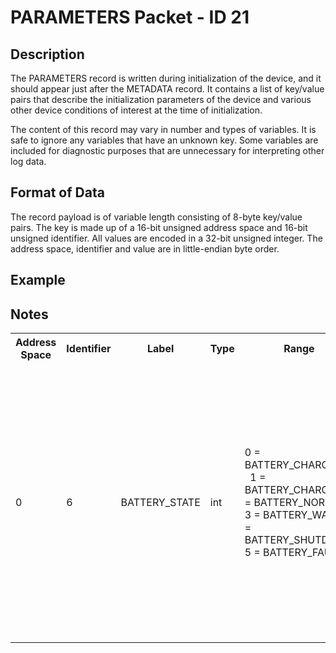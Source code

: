 # PARAMETERS Packet - ID 21 #

## Description ##
The PARAMETERS record is written during initialization of the device, and it should appear just after the METADATA record. It contains a list of key/value pairs that describe the initialization parameters of the device and various other device conditions of interest at the time of initialization.

The content of this record may vary in number and types of variables. It is safe to ignore any variables that have an unknown key. Some variables are included for diagnostic purposes that are unnecessary for interpreting other log data.

## Format of Data ##
The record payload is of variable length consisting of 8-byte key/value pairs. The key is made up of a 16-bit unsigned address space and 16-bit unsigned identifier. All values are encoded in a 32-bit unsigned integer. The address space, identifier and value are in little-endian byte order.


## Example ##

## Notes ##
<table>
    <tr>
        <th>Address Space</th>
        <th>Identifier</th>
        <th>Label</th>
        <th>Type</th>
        <th>Range</th>
        <th>Units</th>
        <th>Description</th>
    </tr>


<td>0</td>
<td>6</td>
<td>BATTERY_STATE</td>
<td>int</td>
<td>0 = BATTERY_CHARGING    
1 = BATTERY_CHARGED
2 = BATTERY_NORMAL
3 = BATTERY_WARN
4 = BATTERY_SHUTDOWN
5 = BATTERY_FAULT</td>
<td></td>
<td>Returns the current state of the battery</td>


<td>0</td>
<td>7</td>
<td>BATTERY_VOLTAGE</td>
<td>float</td>
<td>[0, 6]</td>
<td>volts</td>
<td>Returns the indicated ADC value in volts.</td>


<td>0</td>
<td>8</td>
<td>BOARD_REVISION</td>
<td>int</td>
<td>[0,15]</td>
<td></td>
<td>Digital input reading from the hardware revision resistors.</td>


<td>0</td>
<td>9</td>
<td>CALIBRATION_TIME</td>
<td>int</td>
<td></td>
<td>seconds</td>
<td></td>


<td>0</td>
<td>13</td>
<td>FIRMWARE_VERSION</td>
<td>int</td>
<td></td>
<td></td>
<td>Firmware version number encoded as (major << 24) | (minor << 16) | build.</td>


<td>0</td>
<td>16</td>
<td>MEMORY_SIZE</td>
<td>int</td>
<td></td>
<td>bytes</td>
<td>Maximum capacity of the NAND flash hardware not excluding possible bad blocks.</td>


<td>0</td>
<td>28</td>
<td>FEATURE_CAPABILITIES</td>
<td>int</td>
<td>Bit 0 = Heart Rate Monitor,
Bit 1 = Data Summary,
Bit 2 = Sleep Mode,
Bit 3 = Proximity Tagging,
Bit 4 = Epoch Data,
Bit 5 = No Raw Data,
Bit 6 = IMU,
Bit 7 = Spare,
Bit 8 = Configurable Proximity Interval</td>
<td></td>
<td>Reports the supported features of this hardware/firmware configuration.</td>


<td>0</td>
<td>29</td>
<td>DISPLAY_CAPABILITIES</td>
<td>int</td>
<td>Bit 0 = Display On/Off
Bit 1 = 12/24-hour Time
Bit 2 = Feedback On/Off
Bit 3 = kcals On/Off</td>
<td></td>
<td>Reports the supported LCD configurations.</td>


<td>0</td>
<td>32</td>
<td>WIRELESS_FIRMWARE_VERSION</td>
<td>int</td>
<td></td>
<td></td>
<td>Firmware version number encoded as (major << 24) | (minor << 16) | build.</td>


<td>0</td>
<td>37</td>
<td>WIRELESS_STATE</td>
<td>int</td>
<td>Bits 0 -> 7 (CC2541)
0 = Idle
1 = Central
2 = Peripheral
3 = Test
Bits 8 -> 15 (Atmel)
0 = Init
1 = Firmware Request
2 = Active
3 = Test
4 = Deep Sleep
5 = Peripheral Sleep
6 = Request Bootloader
7 = Bootloader</td>
<td></td>
<td></td>


<td>0</td>
<td>49</td>
<td>IMU_ACCEL_SCALE</td>
<td>float</td>
<td></td>
<td></td>
<td>Scale factor for conversion to acceleration normalized to g.</td>


<td>0</td>
<td>50</td>
<td>IMU_GYRO_SCALE</td>
<td>float</td>
<td></td>
<td></td>
<td>Scale factor for conversion to degrees/second.</td>


<td>0</td>
<td>51</td>
<td>IMU_MAG_SCALE</td>
<td>float</td>
<td></td>
<td></td>
<td>Scale factor for conversion to microTesla.</td>


<td>0</td>
<td>55</td>
<td>ACCEL_SCALE</td>
<td>float</td>
<td></td>
<td></td>
<td>Scale factor for conversion to primary acceleration normalized to g.</td>


<td>0</td>
<td>57</td>
<td>IMU_TEMP_SCALE</td>
<td>float</td>
<td></td>
<td></td>
<td>Scale factor for conversion to temperature in Celsius.</td>


<td>0</td>
<td>58</td>
<td>IMU_TEMP_OFFSET</td>
<td>float</td>
<td></td>
<td></td>
<td>Offset for temperature in Celsius.</td>


<td>1</td>
<td>0</td>
<td>WIRELESS_MODE</td>
<td>int</td>
<td>0 = Disabled,
1 = Central,
2 = Peripheral</td>
<td></td>
<td></td>


<td>1</td>
<td>1</td>
<td>WIRELESS_SERIAL_NUMBER</td>
<td>int</td>
<td>[1, 4294967295]</td>
<td></td>
<td>Serial number for wireless identification.</td>


<td>1</td>
<td>2</td>
<td>FEATURE_ENABLE</td>
<td>int</td>
<td>Bit 0 = Heart Rate Monitor,
Bit 1 = Data Summary,
Bit 2 = Sleep Mode,
Bit 3 = Proximity Tagging,
Bit 4 = Epoch Data,
Bit 5 = No Raw Data</td>
<td></td>
<td>Enables or disables various features.</td>


<td>1</td>
<td>3</td>
<td>DISPLAY_CONFIGURATION</td>
<td>int</td>
<td>Bit 0 = Display On/Off (0=Off, 1=On)
Bit 1 = 12/24-hour Time (0=12, 1=24)
Bit 2 = Feedback On/Off (0=Off, 1=On)
Bit 3 = kcals On/Off (0=Off, 1=On)</td>
<td></td>
<td>Bit-flags for configuring LCD behavior in various modes.</td>


<td>1</td>
<td>4</td>
<td>NEGATIVE_G_OFFSET_X</td>
<td>int</td>
<td>[-2048, 2047]</td>
<td></td>
<td>X-axis -1 G offset calibration constant</td>


<td>1</td>
<td>5</td>
<td>NEGATIVE_G_OFFSET_Y</td>
<td>int</td>
<td>[-2048, 2047]</td>
<td></td>
<td>Y-axis -1 G offset calibration constant</td>


<td>1</td>
<td>6</td>
<td>NEGATIVE_G_OFFSET_Z</td>
<td>int</td>
<td>[-2048, 2047]</td>
<td></td>
<td>Z-axis -1 G offset calibration constant</td>


<td>1</td>
<td>7</td>
<td>POSITIVE_G_OFFSET_X</td>
<td>int</td>
<td>[-2048, 2047]</td>
<td></td>
<td>X-axis +1 G offset calibration constant</td>


<td>1</td>
<td>8</td>
<td>POSITIVE_G_OFFSET_Y</td>
<td>int</td>
<td>[-2048, 2047]</td>
<td></td>
<td>Y-axis +1 G offset calibration constant</td>


<td>1</td>
<td>9</td>
<td>POSITIVE_G_OFFSET_Z</td>
<td>int</td>
<td>[-2048, 2047]</td>
<td></td>
<td>Z-axis +1 G offset calibration constant</td>


<td>1</td>
<td>10</td>
<td>SAMPLE_RATE</td>
<td>int</td>
<td></td>
<td>Hz</td>
<td>30, 40, 50, 60, 70, 80, 90 or 100 Hz</td>


<td>1</td>
<td>12</td>
<td>TARGET_START_TIME</td>
<td>int</td>
<td></td>
<td>seconds</td>
<td>Desired start of data in POSIX time format</td>


<td>1</td>
<td>13</td>
<td>TARGET_STOP_TIME</td>
<td>int</td>
<td></td>
<td>seconds</td>
<td>Desired end of data in POSIX time format or zero if no stop time is desired.</td>


<td>1</td>
<td>14</td>
<td>TIME_OF_DAY</td>
<td>int</td>
<td></td>
<td>seconds</td>
<td>Current date/time in POSIX time format</td>


<td>1</td>
<td>15</td>
<td>ZERO_G_OFFSET_X</td>
<td>int</td>
<td>[-2048, 2047]</td>
<td></td>
<td>X-axis zero-G offset calibration constant</td>


<td>1</td>
<td>16</td>
<td>ZERO_G_OFFSET_Y</td>
<td>int</td>
<td>[-2048, 2047]</td>
<td></td>
<td>Y-axis zero-G offset calibration constant</td>


<td>1</td>
<td>17</td>
<td>ZERO_G_OFFSET_Z</td>
<td>int</td>
<td>[-2048, 2047]</td>
<td></td>
<td>Z-axis zero-G offset calibration constant</td>


<td>1</td>
<td>20</td>
<td>HRM_SERIAL_NUMBER_H</td>
<td>int</td>
<td>Ex. Serial = "25894813" H = "2589"</td>
<td></td>
<td>Contains the high 4 bytes of the HRM serial number stored in little endian.</td>


<td>1</td>
<td>21</td>
<td>HRM_SERIAL_NUMBER_L</td>
<td>int</td>
<td>Ex. Serial = "25894813" L = "4813"</td>
<td></td>
<td>Contains the low 4 bytes of the HRM serial number stored in little endian.</td>


<td>1</td>
<td>33</td>
<td>PROXIMITY_INTERVAL</td>
<td>int</td>
<td></td>
<td>milliseconds</td>
<td>Interval in seconds for wireless proximity detection.</td>


<td>1</td>
<td>34</td>
<td>IMU_NEGATIVE_G_OFFSET_X</td>
<td>int</td>
<td>[-16384, 16383]</td>
<td></td>
<td>IMU X-axis -1 G offset calibration constant</td>


<td>1</td>
<td>35</td>
<td>IMU_NEGATIVE_G_OFFSET_Y</td>
<td>int</td>
<td>[-16384, 16383]</td>
<td></td>
<td>IMU Y-axis -1 G offset calibration constant</td>


<td>1</td>
<td>36</td>
<td>IMU_NEGATIVE_G_OFFSET_Z</td>
<td>int</td>
<td>[-16384, 16383]</td>
<td></td>
<td>IMU Z-axis -1 G offset calibration constant</td>


<td>1</td>
<td>37</td>
<td>IMU_POSITIVE_G_OFFSET_X</td>
<td>int</td>
<td>[-16384, 16383]</td>
<td></td>
<td>IMU X-axis +1 G offset calibration constant</td>


<td>1</td>
<td>38</td>
<td>IMU_POSITIVE_G_OFFSET_Y</td>
<td>int</td>
<td>[-16384, 16383]</td>
<td></td>
<td>IMU Y-axis +1 G offset calibration constant</td>


<td>1</td>
<td>39</td>
<td>IMU_POSITIVE_G_OFFSET_Z</td>
<td>int</td>
<td>[-16384, 16383]</td>
<td></td>
<td>IMU Z-axis +1 G offset calibration constant</td>


<td>1</td>
<td>40</td>
<td>UTC_OFFSET</td>
<td>int</td>
<td>[-43200, 50400]</td>
<td>seconds</td>
<td>Local time offset from UTC in seconds</td>


<td>1</td>
<td>41</td>
<td>IMU_ZERO_G_OFFSET_X</td>
<td>int</td>
<td>[-16384, 16383]</td>
<td></td>
<td>IMU X-axis zero-G offset calibration constant</td>


<td>1</td>
<td>42</td>
<td>IMU_ZERO_G_OFFSET_Y</td>
<td>int</td>
<td>[-16384, 16383]</td>
<td></td>
<td>IMU Y-axis zero-G offset calibration constant</td>


<td>1</td>
<td>43</td>
<td>IMU_ZERO_G_OFFSET_Z</td>
<td>int</td>
<td>[-16384, 16383]</td>
<td></td>
<td>IMU Z-axis zero-G offset calibration constant</td>


<td>1</td>
<td>44</td>
<td>SENSOR_CONFIGURATION</td>
<td>int</td>
<td>Bit 0 = IMU Accelerometer,
Bit 1 = IMU Gyroscope,
Bit 2 = IMU Magnetometer,
Bit 3 = IMU Temperature</td>
<td></td>
<td>Enables or disables auxiliary sensors.</td>

</table>
